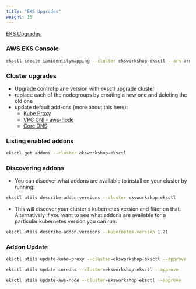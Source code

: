 ```yaml
---
title: "EKS Upgrades"
weight: 15
---
```


[EKS Upgrades](https://www.eksworkshop.com/intermediate/320_eks_upgrades/)

### AWS EKS Console

```bash
eksctl create iamidentitymapping --cluster eksworkshop-eksctl --arn arn:aws:iam::${ACCOUNT_ID}:role/TeamRole --group system:masters
```

### Cluster upgrades

* Upgrade control plane version with eksctl upgrade cluster
* replace each of the nodegroups by creating a new one and deleting the old one
* update default add-ons (more about this here):
  * [Kube Proxy](https://docs.aws.amazon.com/eks/latest/userguide/managing-kube-proxy.html)
  * [VPC CNI - aws-node](https://docs.aws.amazon.com/eks/latest/userguide/managing-vpc-cni.html)
  * [Core DNS](https://docs.aws.amazon.com/eks/latest/userguide/managing-coredns.html)

### Listing enabled addons

```bash
eksctl get addons --cluster eksworkshop-eksctl
```

### Discovering addons

* You can discover what addons are available to install on your cluster by running:

```bash
eksctl utils describe-addon-versions --cluster eksworkshop-eksctl
```

* This will discover your cluster's kubernetes version and filter on that. Alternatively if you want to see what addons are available for a particular kubernetes version you can run:

```bash
eksctl utils describe-addon-versions --kubernetes-version 1.21
```

### Addon Update

```bash
eksctl utils update-kube-proxy --cluster=eksworkshop-eksctl --approve

eksctl utils update-coredns --cluster=eksworkshop-eksctl --approve

eksctl utils update-aws-node --cluster=eksworkshop-eksctl --approve
```
